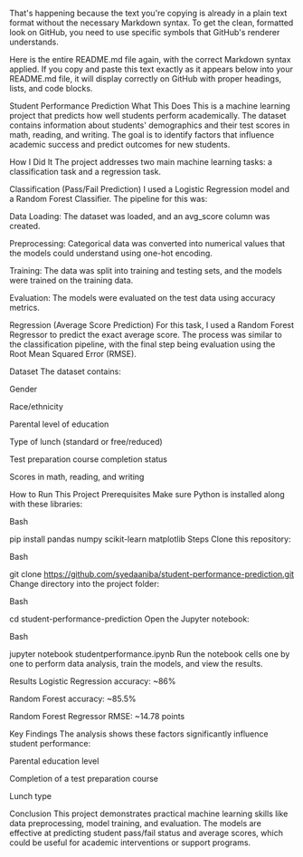 That's happening because the text you're copying is already in a plain text format without the necessary Markdown syntax. To get the clean, formatted look on GitHub, you need to use specific symbols that GitHub's renderer understands.

Here is the entire README.md file again, with the correct Markdown syntax applied. If you copy and paste this text exactly as it appears below into your README.md file, it will display correctly on GitHub with proper headings, lists, and code blocks.

Student Performance Prediction
What This Does
This is a machine learning project that predicts how well students perform academically. The dataset contains information about students' demographics and their test scores in math, reading, and writing. The goal is to identify factors that influence academic success and predict outcomes for new students.

How I Did It
The project addresses two main machine learning tasks: a classification task and a regression task.

Classification (Pass/Fail Prediction)
I used a Logistic Regression model and a Random Forest Classifier. The pipeline for this was:

Data Loading: The dataset was loaded, and an avg_score column was created.

Preprocessing: Categorical data was converted into numerical values that the models could understand using one-hot encoding.

Training: The data was split into training and testing sets, and the models were trained on the training data.

Evaluation: The models were evaluated on the test data using accuracy metrics.

Regression (Average Score Prediction)
For this task, I used a Random Forest Regressor to predict the exact average score. The process was similar to the classification pipeline, with the final step being evaluation using the Root Mean Squared Error (RMSE).

Dataset
The dataset contains:

Gender

Race/ethnicity

Parental level of education

Type of lunch (standard or free/reduced)

Test preparation course completion status

Scores in math, reading, and writing

How to Run This Project
Prerequisites
Make sure Python is installed along with these libraries:

Bash

pip install pandas numpy scikit-learn matplotlib
Steps
Clone this repository:

Bash

git clone https://github.com/syedaaniba/student-performance-prediction.git
Change directory into the project folder:

Bash

cd student-performance-prediction
Open the Jupyter notebook:

Bash

jupyter notebook studentperformance.ipynb
Run the notebook cells one by one to perform data analysis, train the models, and view the results.

Results
Logistic Regression accuracy: ~86%

Random Forest accuracy: ~85.5%

Random Forest Regressor RMSE: ~14.78 points

Key Findings
The analysis shows these factors significantly influence student performance:

Parental education level

Completion of a test preparation course

Lunch type

Conclusion
This project demonstrates practical machine learning skills like data preprocessing, model training, and evaluation. The models are effective at predicting student pass/fail status and average scores, which could be useful for academic interventions or support programs.
